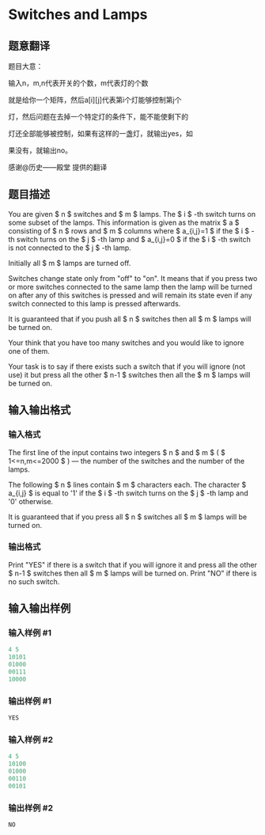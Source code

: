 # Switches and Lamps

## 题意翻译

题目大意：

输入n，m,n代表开关的个数，m代表灯的个数

就是给你一个矩阵，然后a[i][j]代表第i个灯能够控制第j个

灯，然后问题在去掉一个特定灯的条件下，能不能使剩下的

灯还全部能够被控制，如果有这样的一盏灯，就输出yes，如

果没有，就输出no。

感谢@历史——殿堂 提供的翻译

## 题目描述

You are given $ n $ switches and $ m $ lamps. The $ i $ -th switch turns on some subset of the lamps. This information is given as the matrix $ a $ consisting of $ n $ rows and $ m $ columns where $ a_{i,j}=1 $ if the $ i $ -th switch turns on the $ j $ -th lamp and $ a_{i,j}=0 $ if the $ i $ -th switch is not connected to the $ j $ -th lamp.

Initially all $ m $ lamps are turned off.

Switches change state only from "off" to "on". It means that if you press two or more switches connected to the same lamp then the lamp will be turned on after any of this switches is pressed and will remain its state even if any switch connected to this lamp is pressed afterwards.

It is guaranteed that if you push all $ n $ switches then all $ m $ lamps will be turned on.

Your think that you have too many switches and you would like to ignore one of them.

Your task is to say if there exists such a switch that if you will ignore (not use) it but press all the other $ n-1 $ switches then all the $ m $ lamps will be turned on.

## 输入输出格式

### 输入格式

The first line of the input contains two integers $ n $ and $ m $ ( $ 1<=n,m<=2000 $ ) — the number of the switches and the number of the lamps.

The following $ n $ lines contain $ m $ characters each. The character $ a_{i,j} $ is equal to '1' if the $ i $ -th switch turns on the $ j $ -th lamp and '0' otherwise.

It is guaranteed that if you press all $ n $ switches all $ m $ lamps will be turned on.

### 输出格式

Print "YES" if there is a switch that if you will ignore it and press all the other $ n-1 $ switches then all $ m $ lamps will be turned on. Print "NO" if there is no such switch.

## 输入输出样例

### 输入样例 #1

```cpp
4 5
10101
01000
00111
10000

```
### 输出样例 #1

```cpp
YES

```
### 输入样例 #2

```cpp
4 5
10100
01000
00110
00101

```
### 输出样例 #2

```cpp
NO

```
